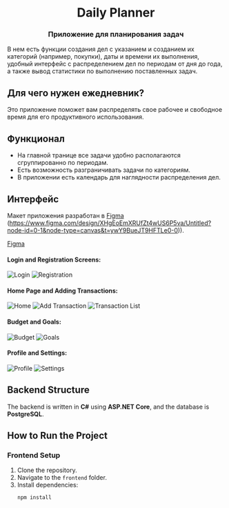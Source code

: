<h1 align="center">Daily Planner </h1>
<h3 align="center">Приложение для планирования задач</h3>
В нем есть функции создания дел с указанием и созданием их категорий (например, покупки), даты и времени их выполнения, удобный интерфейс с распределением дел по периодам от дня до года, а также вывод статистики по выполнению поставленных задач.

## Для чего нужен ежедневник?

Это приложение поможет вам распределять свое рабочее и свободное время для его продуктивного использования.

## Функционал

- На главной транице все задачи удобно располагаются сгруппированно по периодам.
- Есть возможность разграничивать задачи по категориям.
- В приложении есть календарь для наглядности распределения дел.

## Интерфейс

Макет приложения разработан в  [Figma]([https://www.example.com]) (https://www.figma.com/design/XHgEoEmXRUfZt4wUS6P5va/Untitled?node-id=0-1&node-type=canvas&t=ywY9BueJT9HFTLe0-0)).




[Figma]([URL](https://www.figma.com/design/XHgEoEmXRUfZt4wUS6P5va/Untitled?node-id=0-1&node-type=canvas&t=ywY9BueJT9HFTLe0-0))
#### Login and Registration Screens:
![Login](link_to_image1) ![Registration](link_to_image2)

#### Home Page and Adding Transactions:
![Home](link_to_image3) ![Add Transaction](link_to_image4) ![Transaction List](link_to_image5)

#### Budget and Goals:
![Budget](link_to_image6) ![Goals](link_to_image7)

#### Profile and Settings:
![Profile](link_to_image8) ![Settings](link_to_image9)

## Backend Structure

The backend is written in **C#** using **ASP.NET Core**, and the database is **PostgreSQL**.

## How to Run the Project

### Frontend Setup
1. Clone the repository.
2. Navigate to the `frontend` folder.
3. Install dependencies:
   ```bash
   npm install
